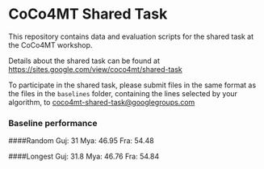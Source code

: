 # CoCo4MT Shared Task
This repository contains data and evaluation scripts for the shared task at the CoCo4MT workshop.

Details about the shared task can be found at https://sites.google.com/view/coco4mt/shared-task

To participate in the shared task, please submit files in the same format as the files in the `baselines` folder, containing the lines selected by your algorithm, to coco4mt-shared-task@googlegroups.com

### Baseline performance

####Random
Guj: 31 Mya: 46.95 Fra: 54.48

####Longest
Guj: 31.8 Mya: 46.76 Fra: 54.84 

